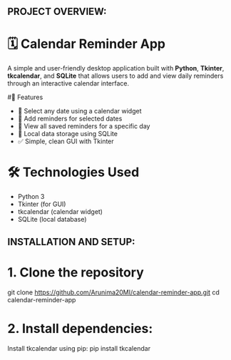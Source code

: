## PROJECT OVERVIEW:

# 🗓️ Calendar Reminder App
A simple and user-friendly desktop application built with **Python**, **Tkinter**, **tkcalendar**, and **SQLite** that allows users to add and view daily reminders through an interactive calendar interface.

#📌 Features

- 📅 Select any date using a calendar widget
- 📝 Add reminders for selected dates
- 📂 View all saved reminders for a specific day
- 💾 Local data storage using SQLite
- ✅ Simple, clean GUI with Tkinter

# 🛠️ Technologies Used

- Python 3
- Tkinter (for GUI)
- tkcalendar (calendar widget)
- SQLite (local database)

## INSTALLATION AND SETUP:

# 1. Clone the repository

git clone https://github.com/Arunima20MI/calendar-reminder-app.git
cd calendar-reminder-app

# 2. Install dependencies:
Install tkcalendar using pip:
pip install tkcalendar
